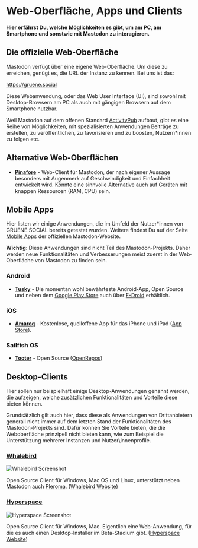 # Web-Oberfläche, Apps und Clients

**Hier erfährst Du, welche Möglichkeiten es gibt, um am PC, am Smartphone und sonstwie mit Mastodon zu interagieren.**

## Die offizielle Web-Oberfläche

Mastodon verfügt über eine eigene Web-Oberfläche. Um diese zu erreichen, genügt es, die URL der Instanz zu kennen. Bei uns ist das:

https://gruene.social

Diese Webanwendung, oder das Web User Interface (UI), sind sowohl mit Desktop-Browsern am PC als auch mit gängigen Browsern auf dem Smartphone nutzbar.

Weil Mastodon auf dem offenen Standard [ActivityPub](activitypub.md) aufbaut, gibt es eine Reihe von Möglichkeiten, mit spezialisierten Anwendungen Beiträge zu erstellen, zu veröffentlichen, zu favorisieren und zu boosten, Nutzern\*innen zu folgen etc.

## Alternative Web-Oberflächen

- [**Pinafore**](https://pinafore.social/) - Web-Client für Mastodon, der nach eigener Aussage besonders mit Augenmerk auf Geschwindigkeit und Einfachheit entwickelt wird. Könnte eine sinnvolle Alternative auch auf Geräten mit knappen Ressourcen (RAM, CPU) sein.

## Mobile Apps

Hier listen wir einige Anwendungen, die im Umfeld der Nutzer\*innen von GRUENE.SOCIAL bereits getestet wurden. Weitere findest Du auf der Seite [Mobile Apps](https://joinmastodon.org/apps) der offiziellen Mastodon-Website.

**Wichtig**: Diese Anwendungen sind nicht Teil des Mastodon-Projekts. Daher werden neue Funktionalitäten und Verbesserungen meist zuerst in der Web-Oberfläche von Mastodon zu finden sein.

### Android

- [**Tusky**](https://tusky.app/) - Die momentan wohl bewährteste Android-App, Open Source und neben dem [Google Play Store](https://play.google.com/store/apps/details?id=com.keylesspalace.tusky&utm_source=github&pcampaignid=MKT-Other-global-all-co-prtnr-py-PartBadge-Mar2515-1) auch über [F-Droid](https://f-droid.org/repository/browse/?fdid=com.keylesspalace.tusky) erhältlich.

### iOS

- [**Amaroq**](https://github.com/ReticentJohn/Amaroq) - Kostenlose, quelloffene App für das iPhone und iPad ([App Store](https://apps.apple.com/de/app/amaroq-for-mastodon/id1214116200)).

### Sailfish OS

- [**Tooter**](https://github.com/dysk0/harbour-tooter) - Open Source ([OpenRepos](https://openrepos.net/content/dysko/tooter))

## Desktop-Clients

Hier sollen nur beispielhaft einige Desktop-Anwendungen genannt werden, die aufzeigen, welche zusätzlichen Funktionalitäten und Vorteile diese bieten können. 

Grundsätzlich gilt auch hier, dass diese als Anwendungen von Drittanbietern generall nicht immer auf dem letzten Stand der Funktionalitäten des Mastodon-Projekts sind. Dafür können Sie Vorteile bieten, die die Weboberfläche prinzipell nicht bieten kann, wie zum Beispiel die Unterstützung mehrerer Instanzen und Nutzer\innenprofile.

### [**Whalebird**](https://whalebird.org/)

![Whalebird Screenshot](https://github.com/netzbegruenung/handbuch.gruene.social/raw/master/docs/mastodon/img/whalebird_screenshot.png)

Open Source Client für Windows, Mac OS und Linux, unterstützt neben Mastodon auch [Pleroma](https://pleroma.social/). ([Whalebird Website](https://whalebird.org/))

### [**Hyperspace**](https://hyperspace.marquiskurt.net/)

![Hyperspace Screenshot](https://github.com/netzbegruenung/handbuch.gruene.social/raw/master/docs/mastodon/img/hyperspace_screenshot.png)

Open Source Client für Windows, Mac. Eigentlich eine Web-Anwendung, für die es auch einen Desktop-Installer im Beta-Stadium gibt. ([Hyperspace Website](https://hyperspace.marquiskurt.net/))
